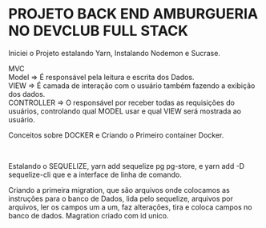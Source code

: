 <h1>PROJETO BACK END AMBURGUERIA NO DEVCLUB FULL STACK</h1>
<p>Iniciei o Projeto estalando Yarn, Instalando Nodemon e Sucrase. </p>
<p>
  MVC 
  <br>
  Model => É responsável pela leitura e escrita dos Dados.
  <br>
  VIEW => É camada de interação com o usuário também fazendo a exibição dos dados.
  <br>
  CONTROLLER => O responsável por receber todas as requisições do usuários, controlando qual MODEL usar e qual VIEW será mostrada ao usuário.
</p>
<p>
  Conceitos sobre DOCKER e Criando o Primeiro container Docker.
</p>
<br>
<p>
  Estalando o SEQUELIZE, yarn add sequelize pg pg-store, e yarn add -D sequelize-cli que e a interface de linha de comando.
</p>
<p>
  Criando a primeira migration, que são arquivos onde colocamos as instruções
  para o banco de Dados, lida pelo sequelize, arquivos por arquivos, ler os campos um a um, faz alterações, tira e coloca campos no banco de dados.
  Magration criado com id unico.
</p>

